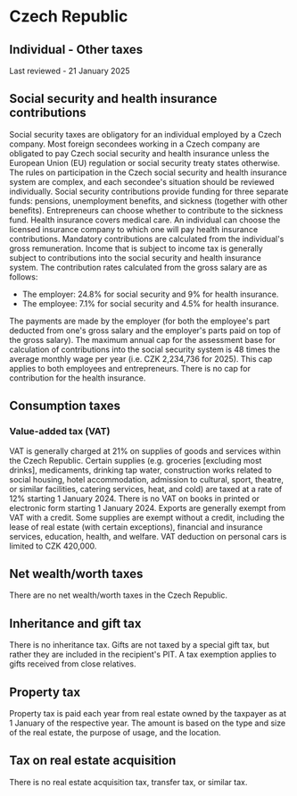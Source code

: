 # Czech Republic
## Individual - Other taxes
Last reviewed - 21 January 2025
## Social security and health insurance contributions
Social security taxes are obligatory for an individual employed by a Czech company. Most foreign secondees working in a Czech company are obligated to pay Czech social security and health insurance unless the European Union (EU) regulation or social security treaty states otherwise. The rules on participation in the Czech social security and health insurance system are complex, and each secondee's situation should be reviewed individually.
Social security contributions provide funding for three separate funds: pensions, unemployment benefits, and sickness (together with other benefits). Entrepreneurs can choose whether to contribute to the sickness fund.
Health insurance covers medical care. An individual can choose the licensed insurance company to which one will pay health insurance contributions.
Mandatory contributions are calculated from the individual's gross remuneration. Income that is subject to income tax is generally subject to contributions into the social security and health insurance system.
The contribution rates calculated from the gross salary are as follows:
  * The employer: 24.8% for social security and 9% for health insurance.
  * The employee: 7.1% for social security and 4.5% for health insurance.


The payments are made by the employer (for both the employee's part deducted from one's gross salary and the employer's parts paid on top of the gross salary).
The maximum annual cap for the assessment base for calculation of contributions into the social security system is 48 times the average monthly wage per year (i.e. CZK 2,234,736 for 2025). This cap applies to both employees and entrepreneurs.
There is no cap for contribution for the health insurance.
## Consumption taxes
### Value-added tax (VAT)
VAT is generally charged at 21% on supplies of goods and services within the Czech Republic.
Certain supplies (e.g. groceries [excluding most drinks], medicaments, drinking tap water, construction works related to social housing, hotel accommodation, admission to cultural, sport, theatre, or similar facilities, catering services, heat, and cold) are taxed at a rate of 12% starting 1 January 2024.
There is no VAT on books in printed or electronic form starting 1 January 2024.
Exports are generally exempt from VAT with a credit. Some supplies are exempt without a credit, including the lease of real estate (with certain exceptions), financial and insurance services, education, health, and welfare.
VAT deduction on personal cars is limited to CZK 420,000.
## Net wealth/worth taxes
There are no net wealth/worth taxes in the Czech Republic.
## Inheritance and gift tax
There is no inheritance tax.
Gifts are not taxed by a special gift tax, but rather they are included in the recipient's PIT. A tax exemption applies to gifts received from close relatives.
## Property tax
Property tax is paid each year from real estate owned by the taxpayer as at 1 January of the respective year. The amount is based on the type and size of the real estate, the purpose of usage, and the location.
## Tax on real estate acquisition
There is no real estate acquisition tax, transfer tax, or similar tax.
